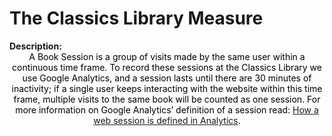 <style>
@media (min-width: 980px) {
    .md-nav, .md-sidebar {
      display: none!important;
    }
}
</style>

# The Classics Library Measure

<div id="value-display"></div>
<strong>Description:</strong>
<div class="tile-1" style="text-align:center; color:black">
  A Book Session is a group of visits made by the same user within a continuous time frame. To record these sessions at the Classics Library we use Google Analytics, and a session lasts until there are 30 minutes of inactivity; if a single user keeps interacting with the website within this time frame, multiple visits to the same book will be counted as one session. For more information on Google Analytics’ definition of a session read: <a href="https://support.google.com/analytics/answer/2731565">How a web session is defined in Analytics</a>.
</div>
<script>
document.getElementById('value-display').innerHTML = `
  <h2><strong>classics-library/sessions/v1</strong></h2></br>
  <strong>Source <span class="tooltip"><i class="fa-solid fa-circle-info"></i> <span class="tooltiptext">Not all platforms use the same parameters to measure the same thing, so it is important to differentiate the platform we are collecting data from.</span></span> :</strong> The Classics Library </br>
  <strong>Type <span class="tooltip"><i class="fa-solid fa-circle-info"></i> <span class="tooltiptext">Not all measures represent the same event, some platforms report the number of people who accessed a publication (e.g. users, session), others the number of times a resource was seen (e.g. views). For clarity, each of the measures described here will include its type.</span></span> :</strong> sessions</br>
  <strong>Version <span class="tooltip"><i class="fa-solid fa-circle-info"></i> <span class="tooltiptext">Data providers and/or collectors may want to modify their definition of e.g. a view or a session. In order to ensure changes in these definitions are differentiated, we use versioning.</span></span> :</strong> 1
`;
</script>
